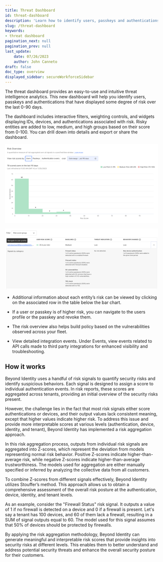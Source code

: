 ```yaml
---
title: Threat Dashboard
id: threat-dashboard
description: 'Learn how to identify users, passkeys and authentications that have displayed some degree of risk over the last 0-90 days. Risky entities are added to low, medium, and high groups based on their score from 0-100. You can filter the view of this dashboard and the accompanying table based on these groups. '
slug: /threat-dashboard
keywords: 
- threat dashboard
pagination_next: null
pagination_prev: null
last_update: 
    date: 07/26/2023  
    author: John Canneto  
draft: false
doc_type: overview
displayed_sidebar: secureWorkforceSidebar
---
```



The threat dashboard provides an easy-to-use and intuitive threat intelligence analytics. This new dashboard will help you identify users, passkeys and authentications that have displayed some degree of risk over the last 0-90 days. 

The dashboard includes interactive filters, weighting controls, and widgets displaying IDs, devices, and authentications associated with risk. Risky entities are added to low, medium, and high groups based on their score from 0-100. You can drill down into details and export or share the dashboard. 

![Screenshot showing the Risk Overview](./images/risk-overview.png)

![Screenshot showing the Risk Overview filtering on Risk score group.](./images/risk-overview-filter.png )

- Additional information about each entity’s risk can be viewed by clicking on the associated row in the table below the bar chart.

- If a user or passkey is of higher risk, you can navigate to the users profile or the passkey and revoke them.

- The risk overview also helps build policy based on the vulnerabilities observed across your fleet.

- View detailed integration events. Under Events, view events related to API calls made to third party integrations for enhanced visibility and troubleshooting.

## How it works

Beyond Identity uses a handful of risk signals to quantify security risks and identify suspicious behaviors. Each signal is designed to assign a score to individual authentication events. In risk reports, these scores are aggregated across tenants, providing an initial overview of the security risks present.

However, the challenge lies in the fact that most risk signals either score authentications or devices, and their output values lack consistent meaning, except that higher values indicate higher risk. To address this issue and provide more interpretable scores at various levels (authentication, device, identity, and tenant), Beyond Identity has implemented a risk aggregation approach.

In this risk aggregation process, outputs from individual risk signals are aggregated into Z-scores, which represent the deviation from models representing normal risk behavior. Positive Z-scores indicate higher-than-average risk, while negative Z-scores indicate higher-than-average trustworthiness. The models used for aggregation are either manually specified or inferred by analyzing the collective data from all customers.

To combine Z-scores from different signals effectively, Beyond Identity utilizes Stouffer’s method. This approach allows us to obtain a comprehensive assessment of the overall risk posture at the authentication, device, identity, and tenant levels.

As an example, consider the "Firewall Status" risk signal. It outputs a value of 1 if no firewall is detected on a device and 0 if a firewall is present. Let's say a tenant has 100 devices, and 60 of them lack a firewall, resulting in a SUM of signal outputs equal to 60. The model used for this signal assumes that 50% of devices should be protected by firewalls.

By applying the risk aggregation methodology, Beyond Identity can generate meaningful and interpretable risk scores that provide insights into security risks at different levels. This enables them to better understand and address potential security threats and enhance the overall security posture for their customers.

